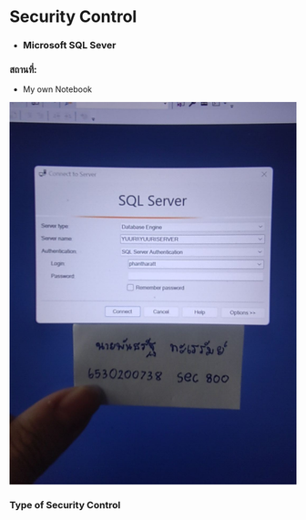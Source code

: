 # Security Control
 - ### Microsoft SQL Sever


### สถานที่: 
 - My own Notebook

<img src="/images/sqlseverloginpage.jpg" width="555" />

### Type of Security Control
  


